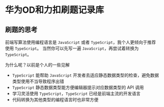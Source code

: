# 华为OD和力扣刷题记录库

## 刷题的思考
前端写算法使用编程语言是 `JavaScript` 或者 `TypeScript`，我个人更倾向于推荐使用 `TypeScript`。
当然你可以先写一遍 `JavaScript`，再尝试着转换为 `TypeScript`。

为什么呢？以前是个人的一些见解
- `TypeScript` 能帮助 `JavaScript` 开发者去适应静态数据类型的检查，避免数据类型使用不当导致程序出错
- `TypeScript` 静态数据类型能方便编辑器提示对应数据类型的 API 调用
- 学习灵活使用 `TypeScript`，`TypeScript` 已经是前端主流的开发语言
- 代码转换为其他类型的编程语言时也非常方便
